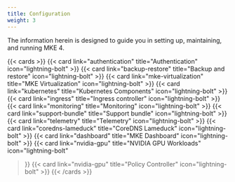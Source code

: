 ```yaml
---
title: Configuration
weight: 3
---
```


The information herein is designed to guide you in setting up, maintaining, and running MKE 4.

{{< cards >}}
{{< card link="authentication" title="Authentication" icon="lightning-bolt" >}}
{{< card link="backup-restore" title="Backup and restore" icon="lightning-bolt" >}}
{{< card link="mke-virtualization" title="MKE Virtualization" icon="lightning-bolt" >}}
{{< card link="kubernetes" title="Kubernetes Components" icon="lightning-bolt" >}}
{{< card link="ingress" title="Ingress controller" icon="lightning-bolt" >}}
{{< card link="monitoring" title="Monitoring" icon="lightning-bolt" >}}
{{< card link="support-bundle" title="Support bundle" icon="lightning-bolt" >}}
{{< card link="telemetry" title="Telemetry" icon="lightning-bolt" >}}
{{< card link="coredns-lameduck" title="CoreDNS Lameduck" icon="lightning-bolt" >}}
{{< card link="dashboard" title="MKE Dashboard" icon="lightning-bolt" >}}
{{< card link="nvidia-gpu" title="NVIDIA GPU Workloads" icon="lightning-bolt"
>}}
{{< card link="nvidia-gpu" title="Policy Controller" icon="lightning-bolt" >}}
{{< /cards >}}